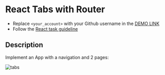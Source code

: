 # React Tabs with Router
- Replace `<your_account>` with your Github username in the
  [DEMO LINK](https://Lenur29.github.io/react_tabs-with-router/)
- Follow the [React task guideline](https://github.com/mate-academy/react_task-guideline#react-tasks-guideline)

<!-- ## If you don't use **Typescript**
1. Rename `.tsx` files to `.jsx`
1. use `eslint-config-react` in `.eslintrs.js`  -->

## Description
Implement an App with a navigation and 2 pages:

<!-- 1. Show `<h1>Home page</h1>` on `localhost:3000`. -->
<!-- 1. Show `TabsPage` component on `localhost:3000/tabs`. Use this tabs:
    ```javascript
    let tabs = [
      { id: 'tab-1', title: 'Tab 1', content: 'Some text 1' },
      { id: 'tab-2', title: 'Tab 2', content: 'Some text 2' },
      { id: 'tab-3', title: 'Tab 3', content: 'Some text 3' },
    ];
    ``` -->
<!-- 1. Add a navigation to `Home` or `Tabs` page.
    - The navigation should be visible everywhere.
    - An active link should be highlighted. -->
<!-- 1. `TabsPage` should show a list of tabs.
    - When you select a tab the URL should be changed to `/tabs/tab-1` (use actual `tab.id`).
    - a tab content should be shown below the list
    - the selected tab should be highlighted -->
<!-- 1. After the page reload you should see a content of the tab matching the `id` from the URL.
    - If the `id` is not valid or is not set (e.g just `/tabs`) show `Please select a tab` message. -->

![tabs](./description/tabs.gif)
